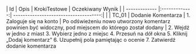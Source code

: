 | Id         | Opis             | KrokiTestowe  			| 										      Oczekiwany Wynik |
| ------------- |:-------------:| -------------------------------------:|  											               |
| TC_01      | Dodanie Komentarza | 	1.	Zaloguje się na konto 	| Po odświeżeniu nowo utworzony komentarz powinien być widoczny, pod miejscem do którego został dodany |
					2.	Wejdź w jedno z miast
					3.	Wybierz jedno z miejsc
					4.	Przesuń na dół okna
					5.	Kliknij „Dodaj komentarz”
					6.	Uzupełnij pola pamiętając o ocenie
					7.	Zatwierdź dodanie komentarza 
